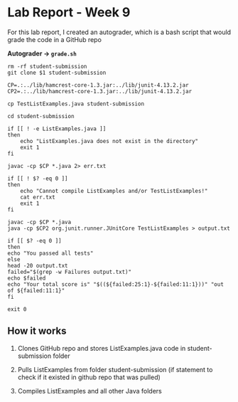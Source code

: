 # Lab Report - Week 9

For this lab report, I created an autograder, which is a bash script that would grade the code in a GitHub repo

**Autograder -> `grade.sh`**

```
rm -rf student-submission
git clone $1 student-submission

CP=.:../lib/hamcrest-core-1.3.jar:../lib/junit-4.13.2.jar
CP2=.:../lib/hamcrest-core-1.3.jar:../lib/junit-4.13.2.jar

cp TestListExamples.java student-submission

cd student-submission

if [[ ! -e ListExamples.java ]]
then
    echo "ListExamples.java does not exist in the directory"
    exit 1
fi

javac -cp $CP *.java 2> err.txt

if [[ ! $? -eq 0 ]]
then
    echo "Cannot compile ListExamples and/or TestListExamples!"
    cat err.txt
    exit 1
fi

javac -cp $CP *.java
java -cp $CP2 org.junit.runner.JUnitCore TestListExamples > output.txt

if [[ $? -eq 0 ]]
then
echo "You passed all tests"
else
head -20 output.txt 
failed="$(grep -w Failures output.txt)"
echo $failed
echo "Your total score is" "$((${failed:25:1}-${failed:11:1}))" "out of ${failed:11:1}"
fi

exit 0
```

## How it works

1. Clones GitHub repo and stores ListExamples.java code in student-submission folder

2. Pulls ListExamples from folder student-submission (if statement to check if it existed in github repo that was pulled)

3. Compiles ListExamples and all other Java folders